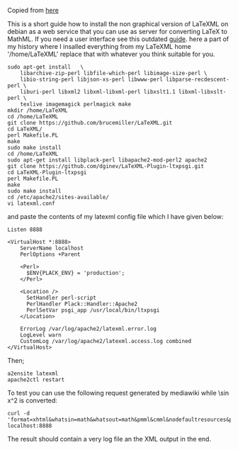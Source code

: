 Copied from [here](https://web.archive.org/web/20170421212858/https://www.formulasearchengine.com/LaTeXML)

This is a short guide how to install the non graphical version of LaTeXML on debian as a web service that you can use as server for converting LaTeX to MathML. If you need a user interface see this outdated [guide](https://web.archive.org/web/20170331191031/http://formulasearchengine.com/LaTeXML_UI). here a part of my history where I insalled everything from my LaTeXML home '/home/LaTeXML' replace that with whatever you think suitable for you.

    sudo apt-get install   \
        libarchive-zip-perl libfile-which-perl libimage-size-perl \
        libio-string-perl libjson-xs-perl libwww-perl libparse-recdescent-perl \
        liburi-perl libxml2 libxml-libxml-perl libxslt1.1 libxml-libxslt-perl \
        texlive imagemagick perlmagick make
    mkdir /home/LaTeXML
    cd /home/LaTeXML
    git clone https://github.com/brucemiller/LaTeXML.git
    cd LaTeXML/
    perl Makefile.PL
    make
    sudo make install
    cd /home/LaTeXML
    sudo apt-get install libplack-perl libapache2-mod-perl2 apache2
    git clone https://github.com/dginev/LaTeXML-Plugin-ltxpsgi.git
    cd LaTeXML-Plugin-ltxpsgi
    perl Makefile.PL
    make
    sudo make install
    cd /etc/apache2/sites-available/
    vi latexml.conf

and paste the contents of my latexml config file which I have given below:

```httpd
Listen 8888

<VirtualHost *:8888>
    ServerName localhost
    PerlOptions +Parent

    <Perl>
      $ENV{PLACK_ENV} = 'production';
    </Perl>

    <Location />
      SetHandler perl-script
      PerlHandler Plack::Handler::Apache2
      PerlSetVar psgi_app /usr/local/bin/ltxpsgi
    </Location>

    ErrorLog /var/log/apache2/latexml.error.log
    LogLevel warn
    CustomLog /var/log/apache2/latexml.access.log combined
</VirtualHost>
```

Then;

    a2ensite latexml
    apache2ctl restart

To test you can use the following request generated by mediawiki while \sin x^2 is converted:

    curl -d 'format=xhtml&whatsin=math&whatsout=math&pmml&cmml&nodefaultresources&preload=LaTeX.pool&preload=article.cls&preload=amsmath.sty&preload=amsthm.sty&preload=amstext.sty&preload=amssymb.sty&preload=eucal.sty&preload=%5Bdvipsnames%5Dxcolor.sty&preload=url.sty&preload=hyperref.sty&preload=%5Bids%5Dlatexml.sty&preload=texvc&tex=literal:%5Csin+x%5E2' localhost:8888

The result should contain a very log file an the XML output in the end.
